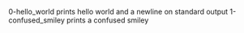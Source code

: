 0-hello_world prints hello world and a newline on standard output
1-confused_smiley prints a confused smiley
